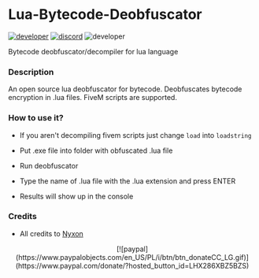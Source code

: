 # Lua-Bytecode-Deobfuscator
[![developer](https://img.shields.io/badge/Developer-Nyxon-c92aa7.svg?style=flat)](https://github.com/Nyxonn)
[![discord](https://img.shields.io/badge/Discord-Nyxon%234418-942ac9.svg?style=flat)](https://discordapp.com/users/690624129153630248)
![developer](https://img.shields.io/badge/Version-1.0-blueviolet.svg?style=flat)

Bytecode deobfuscator/decompiler for lua language

### Description

An open source lua deobfuscator for bytecode. Deobfuscates bytecode encryption in .lua files. FiveM scripts are supported.

### How to use it?

- If you aren't decompiling fivem scripts just change `load` into `loadstring`

- Put .exe file into folder with obfuscated .lua file
- Run deobfuscator
- Type the name of .lua file with the .lua extension and press ENTER
- Results will show up in the console

### Credits

- All credits to [Nyxon](https://github.com/Nyxonn)


<div align="center">
[![paypal](https://www.paypalobjects.com/en_US/PL/i/btn/btn_donateCC_LG.gif)](https://www.paypal.com/donate/?hosted_button_id=LHX286XBZ5BZS)
</div>
